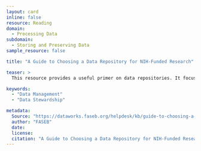 ```yaml
---
layout: card
inline: false
resource: Reading
domain:
  - Processing Data
subdomain:
  - Storing and Preserving Data
sample_resource: false

title: "A Guide to Choosing a Data Repository for NIH-Funded Research"

teaser: >
  This resource provides a useful primer on data repositories. It focuses specifically on NIH-funded research, but also contains a lot of useful general information (such as a discussion of different repository types, repository features, and considerations for sensitive data).

keywords:
  - "Data Management"
  - "Data Stewardship"

metadata:
  Source: "https://dataworks.faseb.org/helpdesk/kb/guide-to-choosing-a-data-repository"
  author: "FASEB"
  date:
  license:
  citation: "A Guide to Choosing a Data Repository for NIH-Funded Research." https://dataworks.faseb.org/helpdesk/kb/guide-to-choosing-a-data-repository. Accessed 4 December 2024."
---
```

